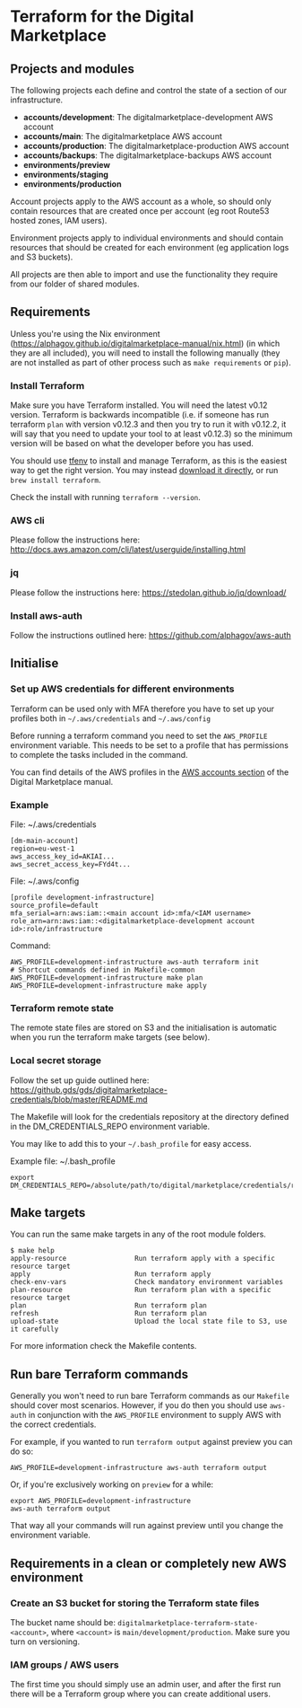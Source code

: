# Terraform for the Digital Marketplace

## Projects and modules

The following projects each define and control the state of a section of our infrastructure.

 * **accounts/development**: The digitalmarketplace-development AWS account
 * **accounts/main**: The digitalmarketplace AWS account
 * **accounts/production**: The digitalmarketplace-production AWS account
 * **accounts/backups**: The digitalmarketplace-backups AWS account
 * **environments/preview**
 * **environments/staging**
 * **environments/production**

Account projects apply to the AWS account as a whole, so should only contain resources that are created once per
account (eg root Route53 hosted zones, IAM users).

Environment projects apply to individual environments and should contain resources that should be created for each
environment (eg application logs and S3 buckets).

All projects are then able to import and use the functionality they require from our folder of shared modules.

## Requirements

Unless you're using the Nix environment (https://alphagov.github.io/digitalmarketplace-manual/nix.html) (in which they
are all included), you will need to install the following manually (they are not installed as part of other process
such as `make requirements` or `pip`).

### Install Terraform

Make sure you have Terraform installed. You will need the latest v0.12 version. Terraform is backwards incompatible (i.e. if someone has run terraform `plan` with version v0.12.3 and then you try to run it with v0.12.2, it will say that you need to update your tool to at least v0.12.3) so the minimum version will be based on what the developer before you has used.

You should use [tfenv](https://github.com/tfutils/tfenv) to install and manage Terraform, as this is the easiest way to get the right version. You may instead [download it directly](https://www.terraform.io/downloads.html), or run `brew install terraform`.

Check the install with running `terraform --version`.

### AWS cli

Please follow the instructions here: http://docs.aws.amazon.com/cli/latest/userguide/installing.html

### jq

Please follow the instructions here: https://stedolan.github.io/jq/download/

### Install aws-auth

Follow the instructions outlined here: https://github.com/alphagov/aws-auth

## Initialise

### Set up AWS credentials for different environments

Terraform can be used only with MFA therefore you have to set up your profiles both in `~/.aws/credentials` and `~/.aws/config`

Before running a terraform command you need to set the `AWS_PROFILE` environment variable. This needs to be set to a profile that has permissions to complete the tasks included in the command.

You can find details of the AWS profiles in the [AWS accounts section](https://alphagov.github.io/digitalmarketplace-manual/aws-accounts.html#available-roles) of the Digital Marketplace manual.


### Example

File: ~/.aws/credentials

```
[dm-main-account]
region=eu-west-1
aws_access_key_id=AKIAI...
aws_secret_access_key=FYd4t...
```

File: ~/.aws/config

```
[profile development-infrastructure]
source_profile=default
mfa_serial=arn:aws:iam::<main account id>:mfa/<IAM username>
role_arn=arn:aws:iam::<digitalmarketplace-development account id>:role/infrastructure
```

Command:

```
AWS_PROFILE=development-infrastructure aws-auth terraform init
# Shortcut commands defined in Makefile-common
AWS_PROFILE=development-infrastructure make plan
AWS_PROFILE=development-infrastructure make apply
```


### Terraform remote state

The remote state files are stored on S3 and the initialisation is automatic when you run the terraform make targets (see below).

### Local secret storage

Follow the set up guide outlined here: https://github.gds/gds/digitalmarketplace-credentials/blob/master/README.md

The Makefile will look for the credentials repository at the directory defined in the DM_CREDENTIALS_REPO environment variable.

You may like to add this to your `~/.bash_profile` for easy access.

Example file: ~/.bash_profile

```
export DM_CREDENTIALS_REPO=/absolute/path/to/digital/marketplace/credentials/repo
```

## Make targets

You can run the same make targets in any of the root module folders.

```
$ make help
apply-resource                 Run terraform apply with a specific resource target
apply                          Run terraform apply
check-env-vars                 Check mandatory environment variables
plan-resource                  Run terraform plan with a specific resource target
plan                           Run terraform plan
refresh                        Run terraform plan
upload-state                   Upload the local state file to S3, use it carefully
```

For more information check the Makefile contents.

## Run bare Terraform commands

Generally you won't need to run bare Terraform commands as our ```Makefile``` should cover most scenarios. However, if you do then you should use ```aws-auth``` in conjunction with the ```AWS_PROFILE``` environment to supply AWS with the correct credentials.

For example, if you wanted to run ```terraform output``` against preview you can do so:

```
AWS_PROFILE=development-infrastructure aws-auth terraform output
```

Or, if you're exclusively working on ```preview``` for a while:

```
export AWS_PROFILE=development-infrastructure
aws-auth terraform output
```

That way all your commands will run against preview until you change the environment variable.

## Requirements in a clean or completely new AWS environment

### Create an S3 bucket for storing the Terraform state files

The bucket name should be: `digitalmarketplace-terraform-state-<account>`, where `<account>` is `main/development/production`. Make sure you turn on versioning.

### IAM groups / AWS users

The first time you should simply use an admin user, and after the first run there will be a Terraform group where you can create additional users.
